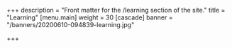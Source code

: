 +++
description = "Front matter for the /learning section of the site."
title = "Learning"
[menu.main]
weight = 30
[cascade]
banner = "/banners/20200610-094839-learning.jpg"

+++

